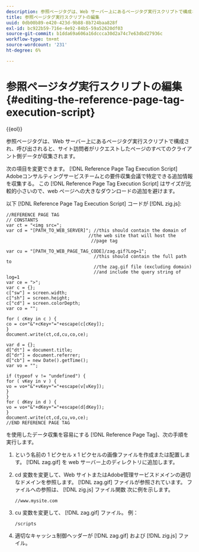 ```yaml
---
description: 参照ページタグは、Web サーバー上にあるページタグ実行スクリプトで構成され、呼び出されると、サイト訪問者がリクエストしたページのすべてのクライアント側データが収集されます。
title: 参照ページタグ実行スクリプトの編集
uuid: 0db00b89-e420-423d-9b88-8b724baa828f
exl-id: bc922b59-716e-4e92-84b5-59a52620df03
source-git-commit: b1dda69a606a16dccca30d2a74c7e63dbd27936c
workflow-type: tm+mt
source-wordcount: '231'
ht-degree: 6%

---
```


# 参照ページタグ実行スクリプトの編集{#editing-the-reference-page-tag-execution-script}

{{eol}}

参照ページタグは、Web サーバー上にあるページタグ実行スクリプトで構成され、呼び出されると、サイト訪問者がリクエストしたページのすべてのクライアント側データが収集されます。

次の項目を変更できます。 [!DNL Reference Page Tag Execution Script] Adobeコンサルティングサービスチームとの要件収集会議で特定できる追加情報を収集する。 この [!DNL Reference Page Tag Execution Script] はサイズが比較的小さいので、web ページへの大きなダウンロードの追加を避けます。

以下 [!DNL Reference Page Tag Execution Script] コードが [!DNL zig.js]:

```
//REFERENCE PAGE TAG 
// CONSTANTS 
var ct = "<img src="; 
var cd = "[PATH_TO_WEB_SERVER]"; //this should contain the domain of 
                               //the web site that will host the 
                                //page tag 
 
var cu = "[PATH_TO_WEB_PAGE_TAG_CODE]/zag.gif?Log=1";  
                                 //this should contain the full path to 
                                 //the zag.gif file (excluding domain) 
                                 //and include the query string of log=1 
var ce = ">"; 
var c = {}; 
c["sw"] = screen.width; 
c["sh"] = screen.height; 
c["cd"] = screen.colorDepth; 
var co = ""; 
 
for ( cKey in c ) { 
co = co+"&"+cKey+"="+escape(c[cKey]); 
} 
document.write(ct,cd,cu,co,ce); 
 
var d = {}; 
d["dt"] = document.title; 
d["dr"] = document.referrer; 
d["cb"] = new Date().getTime(); 
var vo = ""; 
 
if (typeof v != "undefined") { 
for ( vKey in v ) { 
vo = vo+"&"+vKey+"="+escape(v[vKey]); 
} 
} 
for ( dKey in d ) { 
vo = vo+"&"+dKey+"="+escape(d[dKey]); 
} 
document.write(ct,cd,cu,vo,ce); 
//END REFERENCE PAGE TAG 
```

を使用したデータ収集を容易にする [!DNL Reference Page Tag]、次の手順を実行します。

1. という名前の 1 ピクセル x 1 ピクセルの画像ファイルを作成または配置します。 [!DNL zag.gif] を web サーバー上のディレクトリに追加します。
1. cd 変数を変更して、Web サイトまたはAdobe管理サービスドメインの適切なドメインを参照します。 [!DNL zag.gif] ファイルが参照されています。 ファイルへの参照は、 [!DNL zig.js] ファイル関数 次に例を示します。

   ```
   //www.mysite.com
   ```

1. cu 変数を変更して、 [!DNL zag.gif] ファイル。 例：

   ```
   /scripts
   ```

1. 適切なキャッシュ制御ヘッダーが [!DNL zag.gif] および [!DNL zig.js] ファイル。

